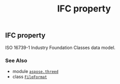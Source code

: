 ﻿---
title: IFC property
second_title: Aspose.3D for Python via .NET API References
description: 
type: docs
weight: 340
url: /aspose.threed/fileformat/ifc/
is_root: false
---

## IFC property


ISO 16739-1 Industry Foundation Classes data model.

### See Also
* module [`aspose.threed`](../../)
* class [`FileFormat`](/3d/python-net/aspose.threed/fileformat)
